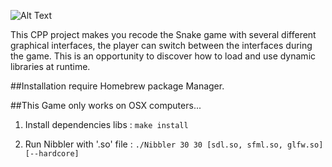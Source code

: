 ![Alt Text](https://image.ibb.co/cozrfx/nibblercover.jpg)

This CPP project makes you recode the Snake game with several different graphical interfaces, the player can switch between the interfaces during the game. This is an opportunity to discover how to load and use dynamic libraries at runtime.

##Installation require Homebrew package Manager.

##This Game only works on OSX computers...

1) Install dependencies libs :
`make install`

2) Run Nibbler with '.so' file :
`./Nibbler 30 30 [sdl.so, sfml.so, glfw.so] [--hardcore]`
